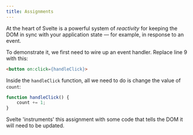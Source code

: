 ```yaml
---
title: Assignments
---
```


At the heart of Svelte is a powerful system of *reactivity* for keeping the DOM in sync with your application state — for example, in response to an event.

To demonstrate it, we first need to wire up an event handler. Replace line 9 with this:

```html
<button on:click={handleClick}>
```

Inside the `handleClick` function, all we need to do is change the value of `count`:

```js
function handleClick() {
	count += 1;
}
```

Svelte 'instruments' this assignment with some code that tells the DOM it will need to be updated.
